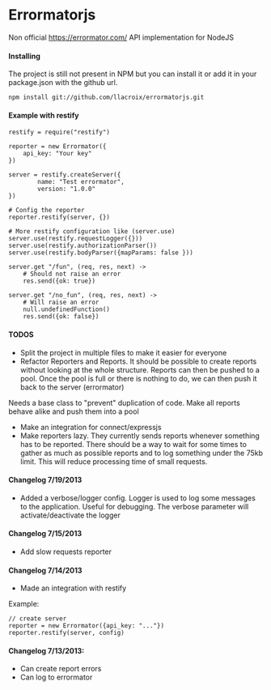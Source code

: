 Errormatorjs
============

Non official https://errormator.com/ API implementation for NodeJS

#### Installing

The project is still not present in NPM but you can install it or add it in your package.json with the
github url.

    npm install git://github.com/llacroix/errormatorjs.git


#### Example with restify

    restify = require("restify")

    reporter = new Errormator({
        api_key: "Your key"
    })

    server = restify.createServer({
            name: "Test errormator",
            version: "1.0.0"
    })

    # Config the reporter
    reporter.restify(server, {})

    # More restify configuration like (server.use)
    server.use(restify.requestLogger({}))
    server.use(restify.authorizationParser())
    server.use(restify.bodyParser({mapParams: false }))

    server.get "/fun", (req, res, next) ->
        # Should not raise an error
        res.send({ok: true})

    server.get "/no_fun", (req, res, next) ->
        # Will raise an error
        null.undefinedFunction()
        res.send({ok: false})


#### TODOS

- Split the project in multiple files to make it easier for everyone
- Refactor Reporters and Reports. It should be possible to create reports without looking at the whole structure. Reports can then be pushed to a pool. Once the pool is full or there is nothing to do, we can then push it back to the server (errormator)

Needs a base class to "prevent" duplication of code. Make all reports behave alike and push them into a pool

- Make an integration for connect/expressjs
- Make reporters lazy. They currently sends reports whenever something has to be reported. There should be a way to wait for some times to gather as much as possible reports and to log something under the 75kb limit. This will reduce processing time of small requests.

#### Changelog 7/19/2013

- Added a verbose/logger config. Logger is used to log some messages to the application. Useful for debugging. The verbose parameter will activate/deactivate the logger

#### Changelog 7/15/2013

- Add slow requests reporter

#### Changelog 7/14/2013

- Made an integration with restify

Example:

    // create server
    reporter = new Errormator({api_key: "..."})
    reporter.restify(server, config)

#### Changelog 7/13/2013:

- Can create report errors
- Can log to errormator
